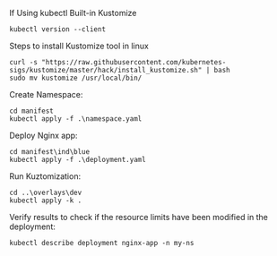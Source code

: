 
If Using kubectl Built-in Kustomize
```
kubectl version --client
```
Steps to install Kustomize tool in linux
```
curl -s "https://raw.githubusercontent.com/kubernetes-sigs/kustomize/master/hack/install_kustomize.sh" | bash
sudo mv kustomize /usr/local/bin/
```

Create Namespace:
```
cd manifest
kubectl apply -f .\namespace.yaml
```

Deploy Nginx app:
```
cd manifest\ind\blue
kubectl apply -f .\deployment.yaml
```

Run Kuztomization: 
```
cd ..\overlays\dev
kubectl apply -k .
```

Verify results to check if the resource limits have been modified in the deployment:
```
kubectl describe deployment nginx-app -n my-ns
```
